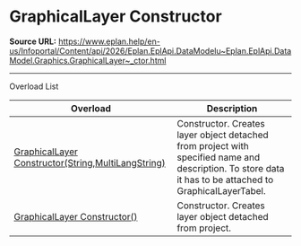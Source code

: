 # GraphicalLayer Constructor

**Source URL:** https://www.eplan.help/en-us/Infoportal/Content/api/2026/Eplan.EplApi.DataModelu~Eplan.EplApi.DataModel.Graphics.GraphicalLayer~_ctor.html

---

Overload List

| Overload | Description |
| --- | --- |
| [GraphicalLayer Constructor(String,MultiLangString)](Eplan.EplApi.DataModelu~Eplan.EplApi.DataModel.Graphics.GraphicalLayer~_ctor(String,MultiLangString).html) | Constructor. Creates layer object detached from project with specified name and description. To store data it has to be attached to GraphicalLayerTabel. |
| [GraphicalLayer Constructor()](Eplan.EplApi.DataModelu~Eplan.EplApi.DataModel.Graphics.GraphicalLayer~_ctor().html) | Constructor. Creates layer object detached from project. |
